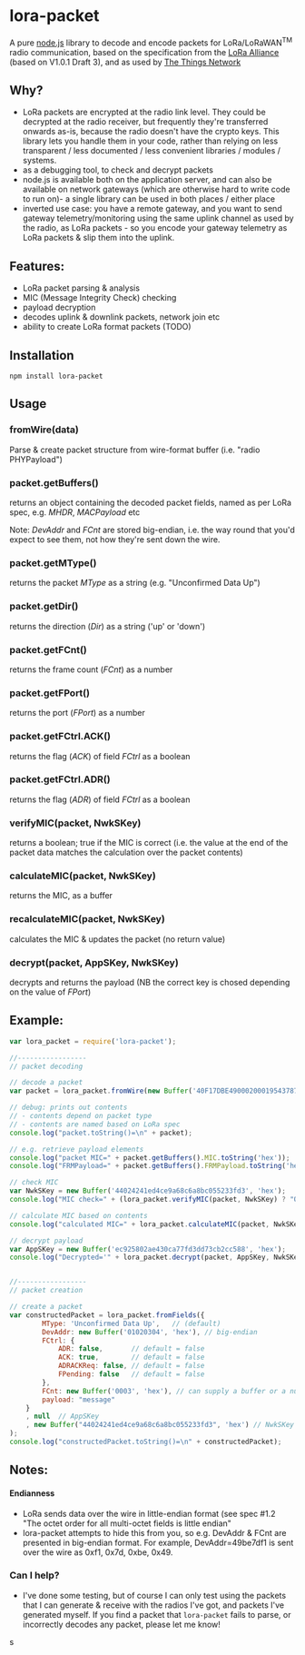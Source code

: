 # lora-packet

A pure [node.js](http://nodejs.org/) library to decode and encode packets for LoRa/LoRaWAN<sup>TM</sup> radio communication, based on the specification from the [LoRa Alliance](https://www.lora-alliance.org/) (based on V1.0.1 Draft 3), and as used by [The Things Network](https://www.thethingsnetwork.org/)


## Why?

* LoRa packets are encrypted at the radio link level.  They could be decrypted at the radio receiver, but frequently they're transferred onwards as-is, because the radio doesn't have the crypto keys.  This library lets you handle them in your code, rather than relying on less transparent / less documented / less convenient libraries / modules / systems.
* as a debugging tool, to check and decrypt packets
* node.js is available both on the application server, and can also be available on network gateways (which are otherwise hard to write code to run on)- a single library can be used in both places / either place
* inverted use case:  you have a remote gateway, and you want to send gateway telemetry/monitoring using the same uplink channel as used by the radio, as LoRa packets - so you encode your gateway telemetry as LoRa packets & slip them into the uplink.

## Features:

* LoRa packet parsing & analysis
* MIC (Message Integrity Check) checking
* payload decryption
* decodes uplink & downlink packets, network join etc
* ability to create LoRa format packets (TODO)

## Installation

    npm install lora-packet

## Usage

### fromWire(data)

Parse & create packet structure from wire-format buffer (i.e. "radio PHYPayload")

### packet.getBuffers()

returns an object containing the decoded packet fields, named as per 
LoRa spec, e.g. *MHDR*, *MACPayload* etc

Note: *DevAddr* and *FCnt* are stored big-endian, i.e. the way round 
that you'd expect to see them, not how they're sent down the wire.  

### packet.getMType()

returns the packet *MType* as a string (e.g. "Unconfirmed Data Up")

### packet.getDir()

returns the direction (*Dir*) as a string ('up' or 'down')

### packet.getFCnt()

returns the frame count (*FCnt*) as a number

### packet.getFPort()

returns the port (*FPort*) as a number

### packet.getFCtrl.ACK()

returns the flag (*ACK*) of field *FCtrl* as a boolean

### packet.getFCtrl.ADR()

returns the flag (*ADR*) of field *FCtrl* as a boolean


### verifyMIC(packet, NwkSKey)

returns a boolean; true if the MIC is correct (i.e. the value at the end of the packet data matches the calculation over the packet contents)

### calculateMIC(packet, NwkSKey)

returns the MIC, as a buffer

### recalculateMIC(packet, NwkSKey)

calculates the MIC & updates the packet (no return value)

### decrypt(packet, AppSKey, NwkSKey)

decrypts and returns the payload (NB the correct key is chosed depending on the value of *FPort*)




## Example:

```javascript
var lora_packet = require('lora-packet');

//-----------------
// packet decoding

// decode a packet
var packet = lora_packet.fromWire(new Buffer('40F17DBE4900020001954378762B11FF0D', 'hex'));

// debug: prints out contents
// - contents depend on packet type
// - contents are named based on LoRa spec
console.log("packet.toString()=\n" + packet);

// e.g. retrieve payload elements
console.log("packet MIC=" + packet.getBuffers().MIC.toString('hex'));
console.log("FRMPayload=" + packet.getBuffers().FRMPayload.toString('hex'));

// check MIC
var NwkSKey = new Buffer('44024241ed4ce9a68c6a8bc055233fd3', 'hex');
console.log("MIC check=" + (lora_packet.verifyMIC(packet, NwkSKey) ? "OK" : "fail"));

// calculate MIC based on contents
console.log("calculated MIC=" + lora_packet.calculateMIC(packet, NwkSKey).toString('hex'));

// decrypt payload
var AppSKey = new Buffer('ec925802ae430ca77fd3dd73cb2cc588', 'hex');
console.log("Decrypted='" + lora_packet.decrypt(packet, AppSKey, NwkSKey).toString() + "'");


//-----------------
// packet creation

// create a packet
var constructedPacket = lora_packet.fromFields({
        MType: 'Unconfirmed Data Up',   // (default)
        DevAddr: new Buffer('01020304', 'hex'), // big-endian
        FCtrl: {
            ADR: false,       // default = false
            ACK: true,        // default = false
            ADRACKReq: false, // default = false
            FPending: false   // default = false
        },
        FCnt: new Buffer('0003', 'hex'), // can supply a buffer or a number
        payload: "message"
    }
    , null  // AppSKey
    , new Buffer("44024241ed4ce9a68c6a8bc055233fd3", 'hex') // NwkSKey
);
console.log("constructedPacket.toString()=\n" + constructedPacket);
```

## Notes:

#### Endianness

* LoRa sends data over the wire in little-endian format  (see spec #1.2 "The  octet  order  for  all  multi-­octet  fields  is  little  endian"
* lora-packet attempts to hide this from you, so e.g. DevAddr & FCnt are presented in big-endian format.  For example, DevAddr=49be7df1 is sent over the wire as 0xf1, 0x7d, 0xbe, 0x49.


### Can I help?

* I've done some testing, but of course I can only test using the packets that I can generate & receive with the radios I've got, and packets I've generated myself.  If you find a packet that `lora-packet` fails to parse, or incorrectly decodes any packet, please let me know!


s